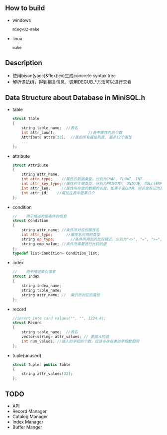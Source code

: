 ## How to build

* windows 

  ```shell
  mingw32-make
  ```

* linux

  ```shell
  make
  ```

## Description

* 使用bison(yacc)&flex(lex)生成concrete syntax tree
* 解析语法树，得到相关信息，调用DEGUB_*方法可以进行查看

## Data Structure about Database in MiniSQL.h

* table

  ```C++
  struct Table
  {
      string table_name;  //表名
      int attr_count;				//表中属性的总个数
      Attribute attrs[32];	//表的所有属性列表, 最多32个属性
      ...
  };
  ```

* attribute

  ```C++
  struct Attribute
  {
      string attr_name;
      int attr_type;	//属性的数据类型，分别为CHAR, FLOAT, INT
      int attr_key_type;//属性的主键类型，分别为PRIMARY, UNIQUE, NULL(EMPTY)
      int attr_len; 	//属性所存放的数据的长度，如果不是CHAR，则长度标记为1
      int attr_id;    //属性在表中是第几个
  };
  ```

* condition

  ```c++
  //	用于描述判断条件的信息
  struct Condition
  {
      string attr_name;	//条件所对应的属性名
      int attr_type;      //属性名对用的类型
      string op_type;		//条件所用到的比较模式，分别为"<>", "=", ">=", "<=", "<", ">"
      string cmp_value;	//条件所需要进行比较的值
  };
  typedef list<Condition> Condition_list;
  ```

* index

  ```C++
  //	用于描述索引信息
  struct Index
  {
      string index_name;
      string table_name;
      string attr_name;	//	索引所对应的属性
  };
  ```

* record

  ```c++
  //insert into card values("", "", 1234.4);
  struct Record
  {
      string table_name;  //表名
      vector<string> attr_values; // 要插入的值
      int num_values; //插入的字段的个数，应该与存在表的字段数相同
  };
  ```

* tuple(unused)

  ```c++
  struct Tuple: public Table
  {
      string attr_values[32];    
  };
  ```

## TODO

* API
* Record Manager
* Catalog Manager
* Index Manager
* Buffer Manger